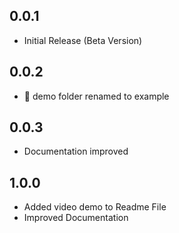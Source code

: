 ## 0.0.1

- Initial Release (Beta Version)

## 0.0.2

- 🚚 demo folder renamed to example

## 0.0.3

- Documentation improved

## 1.0.0

- Added video demo to Readme File
- Improved Documentation